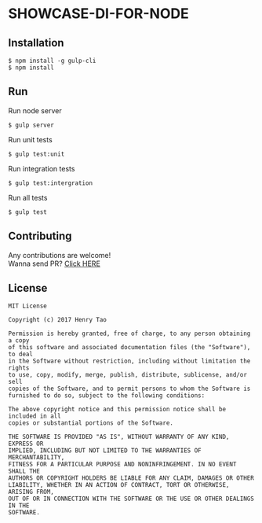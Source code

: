 SHOWCASE-DI-FOR-NODE
===============


## Installation

```
$ npm install -g gulp-cli
$ npm install
```


## Run

Run node server

```
$ gulp server
```

Run unit tests

```
$ gulp test:unit
```

Run integration tests

```
$ gulp test:intergration
```

Run all tests

```
$ gulp test
```


## Contributing

Any contributions are welcome!  
Wanna send PR? [Click HERE](https://github.com/henrytao-me/showcase-di-for-node/pulls)


## License

    MIT License

    Copyright (c) 2017 Henry Tao

    Permission is hereby granted, free of charge, to any person obtaining a copy
    of this software and associated documentation files (the "Software"), to deal
    in the Software without restriction, including without limitation the rights
    to use, copy, modify, merge, publish, distribute, sublicense, and/or sell
    copies of the Software, and to permit persons to whom the Software is
    furnished to do so, subject to the following conditions:

    The above copyright notice and this permission notice shall be included in all
    copies or substantial portions of the Software.

    THE SOFTWARE IS PROVIDED "AS IS", WITHOUT WARRANTY OF ANY KIND, EXPRESS OR
    IMPLIED, INCLUDING BUT NOT LIMITED TO THE WARRANTIES OF MERCHANTABILITY,
    FITNESS FOR A PARTICULAR PURPOSE AND NONINFRINGEMENT. IN NO EVENT SHALL THE
    AUTHORS OR COPYRIGHT HOLDERS BE LIABLE FOR ANY CLAIM, DAMAGES OR OTHER
    LIABILITY, WHETHER IN AN ACTION OF CONTRACT, TORT OR OTHERWISE, ARISING FROM,
    OUT OF OR IN CONNECTION WITH THE SOFTWARE OR THE USE OR OTHER DEALINGS IN THE
    SOFTWARE.
